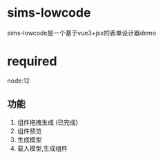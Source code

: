
# sims-lowcode
 sims-lowcode是一个基于vue3+jsx的表单设计器demo

# required
node:12

## 功能

1. 组件拖拽生成  (已完成)
2. 组件预览 
3. 生成模型
4. 载入模型,生成组件
